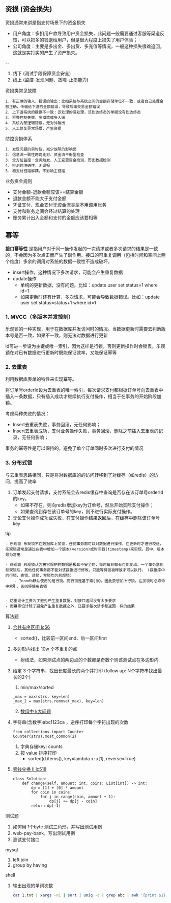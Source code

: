 
## 资损 (资金损失)

资损通常来讲是指支付场景下的资金损失

- 用户角度：多扣用户款导致用户资金损失，此问题一般需要通过客服等渠道反馈，可以把多的钱退给用户，但是很大程度上损失了用户体验；
- 公司角度：主要是多出金、多出货、多充值等情况，一般这种损失很难追回，这就是实打实的产生了资产损失。

--

1. 线下 (测试手段保障资金安全)
2. 线上 (监控-发现问题、故障-止损能力)

资损类常见故障
    
    1. 有正确的输入，错误的输出：比如系统与系统之间的金额存储单位不一致，或者自己处理金额正确，传输给下游的金额错误，导致后面交易金额错误
    2. 上下游系统的数据不一致：该处理的没处理，该到达终态的单据没有到达终态
    3. 幂等控制失效，多扣款或多入账
    4. 系统内部逻辑错误，无对外输出
    5. 人工修复异常场景，产生资损

防控资损体系

    1. 发现问题的实时性，减少故障的影响面
    2. 信息流一致性两两比对、资金流平衡型检查
    3. 全方位监控：业务触发、人工变更资金检测、历史数据检测
    4. 检测的准确性，无误报
    5. 和支付链路解藕，不影响主链路

业务资金规则

* 支付金额-退款金额应该==结算金额
* 退款金额不能大于支付金额
* 凭证支付、现金支付无资金流类型不用调用账务
* 支付和账务之间会经过结算的处理
* 账务累计出入金额和支付的金额应该要相等

## 幂等

__接口幂等性__ 是指用户对于同一操作发起的一次请求或者多次请求的结果是一致的，不会因为多次点击而产生了副作用。接口的可重复调用（包括时间和空间上两个维度）多余的调用对系统的数据一致性不造成破坏。

- insert操作，这种情况下多次请求，可能会产生重复数据
- update操作
    - 单纯的更新数据，没有问题。比如：update user set status=1 where id=1
    - 如果更新时还有计算，多次请求，可能会导致数据错误。比如：update user set status=status+1 where id=1

### 1. MVCC（多版本并发控制）

乐观锁的一种实现，用于在数据库并发访问时的情况。当数据更新时需要去判断版本号是否一致，如果不一致，则无法对数据进行更新

Id可进一步设为主键或唯一索引，因为这样是行锁，否则更新操作时会锁表。乐观锁在对已有数据进行更新时既能保证效率，又能保证幂等

### 2. 去重表

利用数据库表单的特性来实现幂等。

将订单号orderId设为去重表的唯一索引，每次请求支付都根据订单号向去重表中插入一条数据，只有插入成功才继续执行支付操作，相当于在事务的开始阶段加锁。

考虑两种失败的情况：

- Insert去重表失败，事务回滚，无任何影响；
- Insert去重表成功，支付业务操作失败，事务回滚，删除之前插入去重表的记录，无任何影响；

事务的幂等性是可以保持的，避免了单个订单同时多次进行支付的情况

### 3. 分布式锁

与去重表思路相同，只是将对数据库的的访问转移到了对缓存（如redis）的访问，提高了效率

1. 订单发起支付请求，支付系统会去redis缓存中查询是否存在该订单号orderId的key，
    - 如果不存在，则向redis增加key为订单号，然后开始实际支付操作；
    - 如果查询到存在该订单号的key，则不进行实际支付操作。
2. 无论支付操作成功或失败，在支付操作结果返回后，在缓存中删除该订单号key



tip

    - 乐观锁 乐观锁不在数据库上加锁，任何事务都可以对数据进行操作，在更新时才进行校验，乐观锁通常是通过在表中增加一个版本(version)或时间戳(timestamp)来实现，其中，版本最为常用

    - 悲观锁 悲观锁认为被它保护的数据是极其不安全的，每时每刻都有可能变动，一个事务拿到悲观锁后，其他任何事务都不能对该数据进行修改，只能等待锁被释放才可以执行。 (数据库中的行锁，表锁，读锁，写锁均为悲观锁)
        - Innodb默认使用的是行锁。而行锁是基于索引的，因此要想加上行锁，在加锁时必须命中索引，否则将使用表锁


    - 防重设计主要为了避免产生重复数据，对接口返回没有太多要求
    - 而幂等设计除了避免产生重复数据之外，还要求每次请求都返回一样的结果




算法题

1. [合并有序区间 lc56](https://leetcode-cn.com/problems/merge-intervals/)
    * sorted()，比较前一区间end、后一区间first

2. 多边形内找出 10w 个不重复的点
    * 射线法，如果测试点的两边点的个数都是奇数个则该测试点在多边形内

3. 给定 3 个字符串，找出长度最长的两个并打印 (follow up: N个字符串找出最长的2个)
    1. min/max/sorted
    ```python3
    _max = max(strs, key=len)
    _max_2 = max(strs.remove(_max), key=len)
    ```
    2. [数组中 k大问题](https://leetcode-cn.com/problems/kth-largest-element-in-an-array/)
 
4. 字符串(含数字)abc1123ca ，逆序打印每个字符出现的次数

    ```python3
    from collections import Counter
    Counter(strs).most_common(2)
    ```
    1. 字典存储key: counts
    2. 按 value 排序打印
        - sorted(d.items(), key=lambda x: x[1], reverse=True)

5. [零钱兑换 II lc518](https://leetcode-cn.com/problems/coin-change-2/)
    ```python3
    class Solution:
        def change(self, amount: int, coins: List[int]) -> int:
            dp = [1] + [0] * amount
            for coin in coins:
                for j in range(coin, amount + 1):
                    dp[j] += dp[j - coin]
            return dp[-1]
    ```

测试题

1. 如何用 1个byte 测试三角形，并写出测试用例
2. web-pay-bank，写出测试用例
3. 测试支付接口

mysql 

1. left join
2. group by having

shell
1. 输出出现的单词次数

    ```bash
    cat 1.txt | xargs -n1 | sort | uniq -c | grep abc | awk '{print $1}'
    ```
